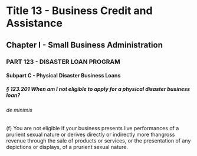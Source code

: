 
# Title 13 - Business Credit and Assistance
## Chapter I - Small Business Administration
### PART 123 - DISASTER LOAN PROGRAM
#### Subpart C - Physical Disaster Business Loans
##### § 123.201 When am I not eligible to apply for a physical disaster business loan?
###### de minimis

(f) You are not eligible if your business presents live performances of a prurient sexual nature or derives directly or indirectly more thangross revenue through the sale of products or services, or the presentation of any depictions or displays, of a prurient sexual nature.
